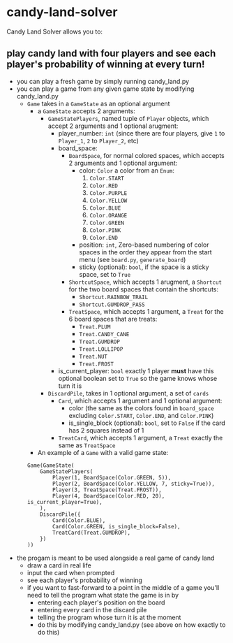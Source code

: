 # candy-land-solver
Candy Land Solver allows you to:
## play candy land with four players and see each player's probability of winning at every turn!
- you can play a fresh game by simply running candy_land.py
- you can play a game from any given game state by modifying candy_land.py
    - `Game` takes in a `GameState` as an optional argument
        - a `GameState` accepts 2 arguments:
            - `GameStatePlayers`, named tuple of `Player` objects, which accept 2 arguments and 1 optional arugment:
                - player_number: `int` (since there are four players, give `1` to `Player_1`, `2` to `Player_2`, etc)
                - board_space: 
                    - `BoardSpace`, for normal colored spaces, which accepts 2 arguments and 1 optional argument:
                        - color: `Color` a color from an `Enum`:
                            1. `Color.START`
                            2. `Color.RED`
                            3. `Color.PURPLE`
                            4. `Color.YELLOW`
                            5. `Color.BLUE`
                            6. `Color.ORANGE`
                            7. `Color.GREEN`
                            8. `Color.PINK`
                            9. `Color.END`
                        - position: `int`, Zero-based numbering of color spaces in the order they appear from the start menu (see `board.py`, `generate_board`)
                        - sticky (optional): `bool`, if the space is a sticky space, set to `True`
                    - `ShortcutSpace`, which accepts 1 arugment, a `Shortcut` for the two board spaces that contain the shortcuts:
                        - `Shortcut.RAINBOW_TRAIL`
                        - `Shortcut.GUMDROP_PASS`
                    - `TreatSpace`, which accepts 1 argument, a `Treat` for the 6 board spaces that are treats:
                        - `Treat.PLUM`
                        - `Treat.CANDY_CANE`
                        - `Treat.GUMDROP`
                        - `Treat.LOLLIPOP`
                        - `Treat.NUT`
                        - `Treat.FROST`
                - is_current_player: `bool` exactly 1 player **must** have this optional boolean set to `True` so the game knows whose turn it is
            - `DiscardPile`, takes in 1 optional argument, a set of `cards`
                - `Card`, which accepts 1 argument and 1 optional argument:
                    - color (the same as the colors found in `board_space` excluding `Color.START`, `Color.END`, and `Color.PINK`)
                    - is_single_block (optional): `bool`, set to `False` if the card has 2 squares instead of 1
                - `TreatCard`, which accepts 1 argument, a `Treat` exactly the same as `TreatSpace`
        - An example of a `Game` with a valid game state:
        ```
        Game(GameState(
            GameStatePlayers(
                Player(1, BoardSpace(Color.GREEN, 5)),
                Player(2, BoardSpace(Color.YELLOW, 7, sticky=True)),
                Player(3, TreatSpace(Treat.FROST)),
                Player(4, BoardSpace(Color.RED, 20), is_current_player=True),
            ),
            DiscardPile({
                Card(Color.BLUE),
                Card(Color.GREEN, is_single_block=False),
                TreatCard(Treat.GUMDROP),
            })
        ))
        ```
- the progam is meant to be used alongside a real game of candy land
    - draw a card in real life
    - input the card when prompted
    - see each player's probability of winning
    - if you want to fast-forward to a point in the middle of a game you'll need to tell the program what state the game is in by
      - entering each player's position on the board
      - entering every card in the discard pile
      - telling the program whose turn it is at the moment
      - do this by modifying candy_land.py (see above on how exactly to do this) 
